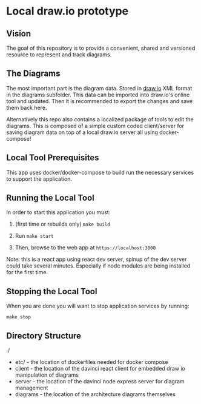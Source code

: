 # Local draw.io prototype

## Vision
The goal of this repository is to provide a convenient, shared and versioned resource to represent and track diagrams.

## The Diagrams
The most important part is the diagram data. Stored in [draw.io](http://draw.io/) XML format in the diagrams subfolder. This data can be imported into draw.io's online tool and updated. Then it is recommended to export the changes and save them back here.

Alternatively this repo also contains a localized package of tools to edit the diagrams. This is composed of a simple custom coded client/server for saving diagram data on top of a local draw.io server all using docker-compose!

## Local Tool Prerequisites

This app uses docker/docker-compose to build run the necessary services to support the application. 

## Running the Local Tool

In order to start this application you must: 

1. (first time or rebuilds only) `make build`

2. Run `make start`

3. Then, browse to the web app at `https://localhost:3000`

Note: this is a react app using react dev server, spinup of the dev server could take several minutes. Especially if node modules are being installed for the first time.

## Stopping the Local Tool

When you are done you will want to stop application services by running:

`make stop`

## Directory Structure

./
- etc/ - the location of dockerfiles needed for docker compose
- client - the location of the davinci react client for embedded draw io manipulation of diagrams
- server - the location of the davinci node express server for diagram management
- diagrams - the location of the architecture diagrams themselves
